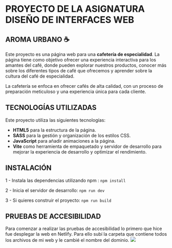# PROYECTO DE LA ASIGNATURA DISEÑO DE INTERFACES WEB
## AROMA URBANO ☕
Este proyecto es una página web para una **cafetería de especialidad**. La página tiene como objetivo ofrecer una experiencia interactiva para los amantes del café, donde pueden explorar nuestros productos, conocer más sobre los diferentes tipos de café que ofrecemos y aprender sobre la cultura del café de especialidad.

La cafetería se enfoca en ofrecer cafés de alta calidad, con un proceso de preparación meticuloso y una experiencia única para cada cliente.

## TECNOLOGÍAS UTILIZADAS

Este proyecto utiliza las siguientes tecnologías:

- **HTML5** para la estructura de la página.
- **SASS** para la gestión y organización de los estilos CSS.
- **JavaScript** para añadir animaciones a la página.
- **Vite** como herramienta de empaquetado y servidor de desarrollo para mejorar la experiencia de desarrollo y optimizar el rendimiento.

## INSTALACIÓN

1 - Instala las dependencias utilizando npm :
`` npm install ``

2 - Inicia el servidor de desarrollo:
`` npm run dev ``

3 - Si quieres construir el proyecto:
`` npm run build ``

## PRUEBAS DE ACCESIBILIDAD
  Para comenzar a realizar las pruebas de accesibilidad lo primero que hice fue desplegar la web en Netlify. Para ello subí la carpeta que contiene todos los archivos de mi web y le cambié el nombre del dominio. 
  <img src="imgAct14/despliegue">
